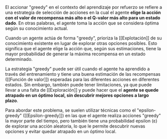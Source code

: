El accionar "greedy" en el contexto del aprendizaje por refuerzo se refiere a una estrategia de selección de acciones en la cual el agente **elige la acción con el valor de recompensa más alto o el Q-valor más alto para un estado dado**. En otras palabras, el agente toma la acción que se considera óptima según su conocimiento actual.

Cuando un agente actúa de forma "greedy", prioriza la [[Explotación]] de su conocimiento existente en lugar de explorar otras opciones posibles. Esto significa que el agente elige la acción que, según sus estimaciones, tiene la mayor probabilidad de generar la máxima recompensa en un estado determinado.

La estrategia "greedy" puede ser útil cuando el agente ha aprendido a través del entrenamiento y tiene una buena estimación de las recompensas ([[Función de valor]]) esperadas para las diferentes acciones en diferentes estados. Sin embargo, también puede tener limitaciones, ya que puede llevar a una falta de [[Exploración]] y puede hacer que el **agente se quede atrapado en un óptimo local, sin descubrir mejores opciones a largo plazo**.

Para abordar este problema, se suelen utilizar técnicas como el "epsilon-greedy" ([[Epsilon-greedy]]) en las que el agente realiza acciones "greedy" la mayor parte del tiempo, pero también tiene una probabilidad epsilon (ε) de explorar una acción aleatoria, lo que le permite descubrir nuevas opciones y evitar quedar atrapado en un óptimo local.